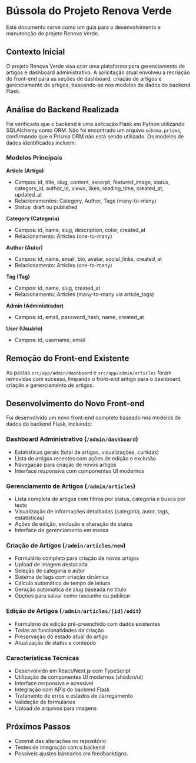 # Bússola do Projeto Renova Verde

Este documento serve como um guia para o desenvolvimento e manutenção do projeto Renova Verde.

## Contexto Inicial

O projeto Renova Verde visa criar uma plataforma para gerenciamento de artigos e dashboard administrativo. A solicitação atual envolveu a recriação do front-end para as seções de dashboard, criação de artigos e gerenciamento de artigos, baseando-se nos modelos de dados do backend Flask.

## Análise do Backend Realizada

Foi verificado que o backend é uma aplicação Flask em Python utilizando SQLAlchemy como ORM. Não foi encontrado um arquivo `schema.prisma`, confirmando que o Prisma ORM não está sendo utilizado. Os modelos de dados identificados incluem:

### Modelos Principais

**Article (Artigo)**
- Campos: id, title, slug, content, excerpt, featured_image, status, category_id, author_id, views, likes, reading_time, created_at, updated_at
- Relacionamentos: Category, Author, Tags (many-to-many)
- Status: draft ou published

**Category (Categoria)**
- Campos: id, name, slug, description, color, created_at
- Relacionamento: Articles (one-to-many)

**Author (Autor)**
- Campos: id, name, email, bio, avatar, social_links, created_at
- Relacionamento: Articles (one-to-many)

**Tag (Tag)**
- Campos: id, name, slug, created_at
- Relacionamento: Articles (many-to-many via article_tags)

**Admin (Administrador)**
- Campos: id, email, password_hash, name, created_at

**User (Usuário)**
- Campos: id, username, email

## Remoção do Front-end Existente

As pastas `src/app/admin/dashboard` e `src/app/admin/articles` foram removidas com sucesso, limpando o front-end antigo para o dashboard, criação e gerenciamento de artigos.

## Desenvolvimento do Novo Front-end

Foi desenvolvido um novo front-end completo baseado nos modelos de dados do backend Flask, incluindo:

### Dashboard Administrativo (`/admin/dashboard`)
- Estatísticas gerais (total de artigos, visualizações, curtidas)
- Lista de artigos recentes com ações de edição e exclusão
- Navegação para criação de novos artigos
- Interface responsiva com componentes UI modernos

### Gerenciamento de Artigos (`/admin/articles`)
- Lista completa de artigos com filtros por status, categoria e busca por texto
- Visualização de informações detalhadas (categoria, autor, tags, estatísticas)
- Ações de edição, exclusão e alteração de status
- Interface de gerenciamento em massa

### Criação de Artigos (`/admin/articles/new`)
- Formulário completo para criação de novos artigos
- Upload de imagem destacada
- Seleção de categoria e autor
- Sistema de tags com criação dinâmica
- Cálculo automático de tempo de leitura
- Geração automática de slug baseada no título
- Opções para salvar como rascunho ou publicar

### Edição de Artigos (`/admin/articles/[id]/edit`)
- Formulário de edição pré-preenchido com dados existentes
- Todas as funcionalidades da criação
- Preservação do estado atual do artigo
- Atualização de status e conteúdo

### Características Técnicas
- Desenvolvido em React/Next.js com TypeScript
- Utilização de componentes UI modernos (shadcn/ui)
- Interface responsiva e acessível
- Integração com APIs do backend Flask
- Tratamento de erros e estados de carregamento
- Validação de formulários
- Upload de arquivos para imagens

## Próximos Passos

- Commit das alterações no repositório
- Testes de integração com o backend
- Possíveis ajustes baseados em feedbacktigos.

